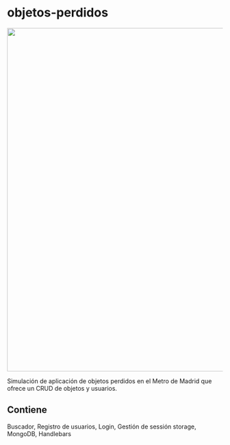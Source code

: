 # objetos-perdidos

<img align="center" width="800px" src="https://raw.githubusercontent.com/rosepernia/objetosperdidos/master/public/muestra.png" />

Simulación de aplicación de objetos perdidos en el Metro de Madrid que ofrece un CRUD de objetos y usuarios.

## Contiene
Buscador,
Registro de usuarios,
Login,
Gestión de sessión storage,
MongoDB,
Handlebars
